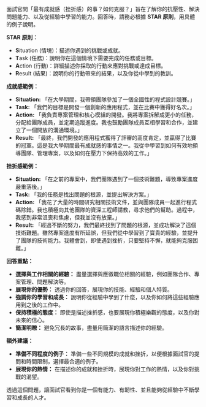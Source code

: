 面試官問「最有成就感（挫折感）的事？如何克服？」旨在了解你的抗壓性、解決問題能力、以及從經驗中學習的能力。回答時，請務必根據 **STAR 原則**，用具體的例子說明。

**STAR 原則：**

* **S**ituation (情境)：描述你遇到的挑戰或成就。
* **T**ask (任務)：說明你在這個情境下需要完成的任務或目標。
* **A**ction (行動)：詳細描述你採取的行動來應對挑戰或達成目標。
* **R**esult (結果)：說明你的行動帶來的結果，以及你從中學到的教訓。


**成就感範例：**
* **Situation:**  「在大學期間，我帶領團隊參加了一個全國性的程式設計競賽。」
* **Task:** 「我們的目標是開發一個創新的應用程式，並在比賽中獲得好名次。」
* **Action:** 「我負責專案管理和核心模組的開發。我將專案拆解成更小的任務，分配給團隊成員，並定期追蹤進度。我也鼓勵團隊成員互相學習和合作，並建立了一個開放的溝通環境。」
* **Result:** 「最終，我們開發的應用程式獲得了評審的高度肯定，並贏得了比賽的冠軍。這是我大學期間最有成就感的事情之一。我從中學習到如何有效地領導團隊、管理專案，以及如何在壓力下保持高效的工作。」


**挫折感範例：**
* **Situation:** 「在之前的專案中，我們團隊遇到了一個技術難題，導致專案進度嚴重落後。」
* **Task:** 「我的任務是找出問題的根源，並提出解決方案。」
* **Action:** 「我花了大量的時間研究相關技術文件，並與團隊成員一起進行程式碼除錯。我也積極向其他團隊的資深工程師請教，尋求他們的幫助。過程中，我感到非常沮喪和焦慮，但我並沒有放棄。」
* **Result:** 「經過不斷的努力，我們最終找到了問題的根源，並成功解決了這個技術難題。雖然專案進度有所延誤，但我們從中學習到了寶貴的經驗，並提升了團隊的技術能力。我體會到，即使遇到挫折，只要堅持不懈，就能夠克服困難。」


**回答重點：**
* **選擇與工作相關的經驗：**  盡量選擇與應徵職位相關的經驗，例如團隊合作、專案管理、問題解決等。
* **展現你的優勢：**  透過你的回答，展現你的技能、經驗和個人特質。
* **強調你的學習和成長：**  說明你從經驗中學到了什麼，以及你如何將這些經驗應用到之後的工作中。
* **保持積極的態度：**  即使是描述挫折感，也要展現你積極樂觀的態度，以及你對未來的信心。
* **簡潔明瞭：**  避免冗長的故事，盡量用簡潔的語言描述你的經驗。


**額外建議：**
* **準備不同程度的例子：**  準備一些不同規模的成就和挫折，以便根據面試官的提問和時間限制，選擇最合適的例子。
* **展現你的熱情：**  在描述你的成就和挫折時，展現你對工作的熱情，以及你對挑戰的渴望。


透過這個問題，讓面試官看到你是一個有能力、有韌性、並且能夠從經驗中不斷學習和成長的人才。


